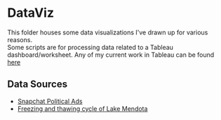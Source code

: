 # DataViz

This folder houses some data visualizations I've drawn up for various reasons.  
Some scripts are for processing data related to a Tableau dashboard/worksheet. Any of my current work in Tableau can be found [here](https://public.tableau.com/profile/mokeeire#!/)


## Data Sources

* [Snapchat Political Ads](https://www.snap.com/en-US/political-ads/)
* [Freezing and thawing cycle of Lake Mendota](http://www.aos.wisc.edu/~sco/lakes/Mendota-ice.html)
